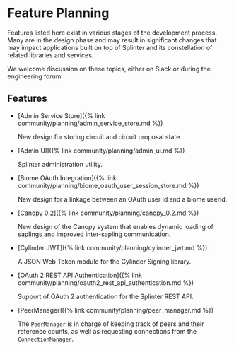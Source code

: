 # Feature Planning
<!--
  Copyright 2018-2020 Cargill Incorporated
  Licensed under Creative Commons Attribution 4.0 International License
  https://creativecommons.org/licenses/by/4.0/
-->

Features listed here exist in various stages of the development process.  Many
are in the design phase and may result in significant changes that may impact
applications built on top of Splinter and its constellation of related libraries
and services.

We welcome discussion on these topics, either on Slack or during the engineering
forum.

## Features

* [Admin Service Store]({% link community/planning/admin_service_store.md %})

  New design for storing circuit and circuit proposal state.

* [Admin UI]({% link community/planning/admin_ui.md %})

  Splinter administration utility.

* [Biome OAuth Integration]({% link
  community/planning/biome_oauth_user_session_store.md %})

  New design for a linkage between an OAuth user id and a biome userid.

* [Canopy 0.2]({% link community/planning/canopy_0.2.md %})

  New design of the Canopy system that enables dynamic loading of saplings and
  improved inter-sapling communication.

* [Cylinder JWT]({% link community/planning/cylinder_jwt.md %})

  A JSON Web Token module for the Cylinder Signing library.

* [OAuth 2 REST API Authentication]({% link
  community/planning/oauth2_rest_api_authentication.md %})

  Support of OAuth 2 authentication for the Splinter REST API.

* [PeerManager]({% link community/planning/peer_manager.md %})

  The `PeerManager` is in charge of keeping track of peers and their reference
  counts, as well as requesting connections from the `ConnectionManager`.
